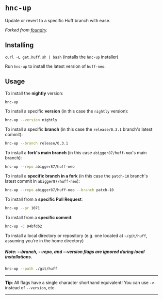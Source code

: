 # `hnc-up`

Update or revert to a specific Huff branch with ease.

_Forked from [foundry](https://github.com/foundry-rs/foundry/tree/master/foundryup)._


## Installing

`curl -L get.huff.sh | bash` (installs the `hnc-up` installer)

Run `hnc-up` to install the latest version of `huff-neo`.


## Usage

To install the **nightly** version:

```sh
hnc-up
```

To install a specific **version** (in this case the `nightly` version):

```sh
hnc-up --version nightly
```

To install a specific **branch** (in this case the `release/0.3.1` branch's latest commit):

```sh
hnc-up --branch release/0.3.1
```

To install a **fork's main branch** (in this case `abigger87/huff-neo`'s main branch):

```sh
hnc-up --repo abigger87/huff-neo
```

To install a **specific branch in a fork** (in this case the `patch-10` branch's latest commit in `abigger87/huff-neo`):

```sh
hnc-up --repo abigger87/huff-neo --branch patch-10
```

To install from a **specific Pull Request**:

```sh
hnc-up --pr 1071
```

To install from a **specific commit**:
```sh
hnc-up -C 94bfdb2
```

To install a local directory or repository (e.g. one located at `~/git/huff`, assuming you're in the home directory)
##### Note: --branch, --repo, and --version flags are ignored during local installations.

```sh
hnc-up --path ./git/huff
```

---

**Tip**: All flags have a single character shorthand equivalent! You can use `-v` instead of `--version`, etc.

---